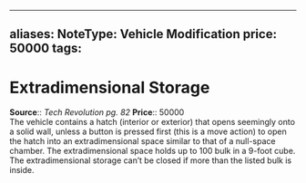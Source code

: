 
---
aliases: 
NoteType: Vehicle Modification
price: 50000
tags: 
---

# Extradimensional Storage

**Source**:: _Tech Revolution pg. 82_
**Price**:: 50000  
The vehicle contains a hatch (interior or exterior) that opens seemingly onto a solid wall, unless a button is pressed first (this is a move action) to open the hatch into an extradimensional space similar to that of a null-space chamber. The extradimensional space holds up to 100 bulk in a 9-foot cube. The extradimensional storage can’t be closed if more than the listed bulk is inside.
